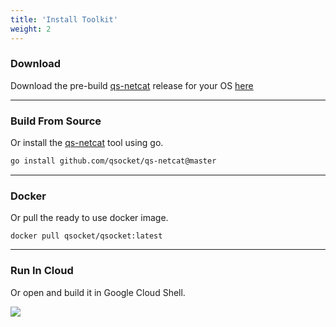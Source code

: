 ```yaml
---
title: 'Install Toolkit'
weight: 2
---
```


### <i class="fa-solid fa-file-zipper"></i> Download
Download the pre-build [qs-netcat](https://github.com/qsocket/qs-netcat) release for your OS [here](https://github.com/qsocket/qs-netcat/releases)

---

### <i class="fa-brands fa-golang"></i> Build From Source
Or install the [qs-netcat](https://github.com/qsocket/qs-netcat) tool using go.

```bash
go install github.com/qsocket/qs-netcat@master 
```
---

### <i class="fa-brands fa-docker"></i> Docker
Or pull the ready to use docker image.

```
docker pull qsocket/qsocket:latest
```
---

### <i class="fa-solid fa-terminal"></i> Run In Cloud
Or open and build it in Google Cloud Shell.

<div align="left" style="float:left">
  <a href="https://console.cloud.google.com/cloudshell/open?git_repo=https://github.com/qsocket/qs-netcat&tutorial=README.md">
    <img src="../cloud-shell.png">
  </a>
</div>
